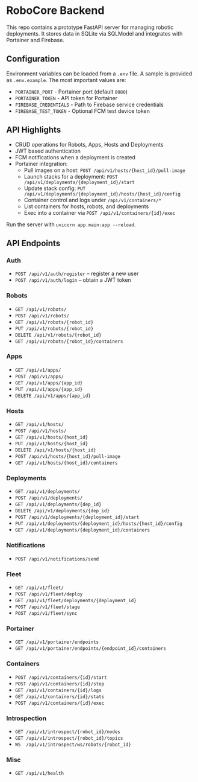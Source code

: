 # RoboCore Backend

This repo contains a prototype FastAPI server for managing robotic deployments. It stores data in SQLite via SQLModel and integrates with Portainer and Firebase.

## Configuration

Environment variables can be loaded from a `.env` file. A sample is provided as `.env.example`.
The most important values are:

- `PORTAINER_PORT` - Portainer port (default `8080`)
- `PORTAINER_TOKEN` - API token for Portainer
- `FIREBASE_CREDENTIALS` - Path to Firebase service credentials
- `FIREBASE_TEST_TOKEN` - Optional FCM test device token

## API Highlights

- CRUD operations for Robots, Apps, Hosts and Deployments
- JWT based authentication
- FCM notifications when a deployment is created
- Portainer integration:
  - Pull images on a host: `POST /api/v1/hosts/{host_id}/pull-image`
  - Launch stacks for a deployment: `POST /api/v1/deployments/{deployment_id}/start`
  - Update stack config: `PUT /api/v1/deployments/{deployment_id}/hosts/{host_id}/config`
  - Container control and logs under `/api/v1/containers/*`
  - List containers for hosts, robots, and deployments
  - Exec into a container via `POST /api/v1/containers/{id}/exec`

Run the server with `uvicorn app.main:app --reload`.

## API Endpoints

### Auth
- `POST /api/v1/auth/register` – register a new user
- `POST /api/v1/auth/login` – obtain a JWT token

### Robots
- `GET /api/v1/robots/`
- `POST /api/v1/robots/`
- `GET /api/v1/robots/{robot_id}`
- `PUT /api/v1/robots/{robot_id}`
- `DELETE /api/v1/robots/{robot_id}`
- `GET /api/v1/robots/{robot_id}/containers`

### Apps
- `GET /api/v1/apps/`
- `POST /api/v1/apps/`
- `GET /api/v1/apps/{app_id}`
- `PUT /api/v1/apps/{app_id}`
- `DELETE /api/v1/apps/{app_id}`

### Hosts
- `GET /api/v1/hosts/`
- `POST /api/v1/hosts/`
- `GET /api/v1/hosts/{host_id}`
- `PUT /api/v1/hosts/{host_id}`
- `DELETE /api/v1/hosts/{host_id}`
- `POST /api/v1/hosts/{host_id}/pull-image`
- `GET /api/v1/hosts/{host_id}/containers`

### Deployments
- `GET /api/v1/deployments/`
- `POST /api/v1/deployments/`
- `GET /api/v1/deployments/{dep_id}`
- `DELETE /api/v1/deployments/{dep_id}`
- `POST /api/v1/deployments/{deployment_id}/start`
- `PUT /api/v1/deployments/{deployment_id}/hosts/{host_id}/config`
- `GET /api/v1/deployments/{deployment_id}/containers`

### Notifications
- `POST /api/v1/notifications/send`

### Fleet
- `GET /api/v1/fleet/`
- `POST /api/v1/fleet/deploy`
- `GET /api/v1/fleet/deployments/{deployment_id}`
- `POST /api/v1/fleet/stage`
- `POST /api/v1/fleet/sync`

### Portainer
- `GET /api/v1/portainer/endpoints`
- `GET /api/v1/portainer/endpoints/{endpoint_id}/containers`

### Containers
- `POST /api/v1/containers/{id}/start`
- `POST /api/v1/containers/{id}/stop`
- `GET /api/v1/containers/{id}/logs`
- `GET /api/v1/containers/{id}/stats`
- `POST /api/v1/containers/{id}/exec`

### Introspection
- `GET /api/v1/introspect/{robot_id}/nodes`
- `GET /api/v1/introspect/{robot_id}/topics`
- `WS  /api/v1/introspect/ws/robots/{robot_id}`

### Misc
- `GET /api/v1/health`
